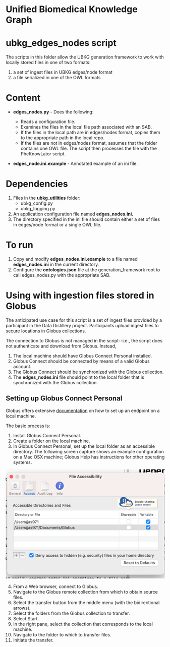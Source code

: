 # Unified Biomedical Knowledge Graph

# ubkg_edges_nodes script

The scripts in this folder allow the UBKG generation framework to work with locally stored files in one of two formats:
1. a set of ingest files in UBKG edges/node format
2. a file serialized in one of the OWL formats

# Content
- **edges_nodes.py** - Does the following:
   - Reads a configuration file.
   - Examines the files in the local file path associated with an SAB.
   - If the files in the local path are in edges/nodes format, copies them to the appropriate path in the local repo.
   - If the files are not in edges/nodes format, assumes that the folder contains one OWL file. The script then processes the file with the PheKnowLator script.
  
- **edges_node.ini.example** - Annotated example of an ini file.

# Dependencies
1. Files in the **ubkg_utilities** folder:
   - ubkg_config.py
   - ubkg_logging.py
2. An application configuration file named **edges_nodes.ini.**
3. The directory specified in the ini file should contain either a set of files in edges/node format or a single OWL file.

# To run
1. Copy and modify **edges_nodes.ini.example** to a file named **edges_nodes.ini** in the current directory.
2. Configure the **ontologies.json** file at the generation_framework root to call edges_nodes.py with the appropriate SAB.

# Using with ingestion files stored in Globus
The anticipated use case for this script is a set of ingest files provided by a participant in the Data Distillery project.
Participants upload ingest files to secure locations in Globus collections.

The connection to Globus is not managed in the script--i.e., the script does not authenticate and download from Globus.
Instead, 
1. The local machine should have Globus Connect Personal installed.
2. Globus Connect should be connected by means of a valid Globus account.
3. The Globus Connect should be synchronized with the Globus collection. 
4. The **edges_nodes.ini** file should point to the local folder that is synchronized with the Globus collection.

## Setting up Globus Connect Personal

Globus offers extensive [documentation](https://docs.globus.org/faq/globus-connect-endpoints/?_gl=1*1y2ra39*_ga*NDkyMzg1OC4xNjgyMDEzNDg4*_ga_7ZB89HGG0P*MTY4MjAxMzQ4Ny4xLjEuMTY4MjAxMzUwNS4wLjAuMA..#how_can_i_create_an_endpoint) on how to set up an endpoint on a local machine.

The basic process is:
1. Install Globus Connect Personal.
2. Create a folder on the local machine.
3. In Globus Connect Personal, set up the local folder as an accessible directory. The following screen capture shows an example configuration on a Mac OSX machine; Globus Help has instructions for other operating systems.

![img.png](img.png)

4. From a Web browser, connect to Globus.
5. Navigate to the Globus remote collection from which to obtain source files.
6. Select the transfer button from the middle menu (with the bidirectional arrows).
7. Select the folders from the Globus collection to transfer.
8. Select Start.
9. In the right pane, select the collection that corresponds to the local machine.
10. Navigate to the folder to which to transfer files.
11. Initiate the transfer.